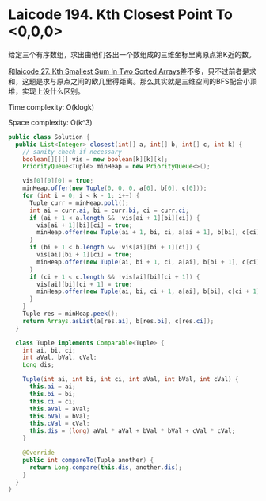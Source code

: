 # Laicode 194. Kth Closest Point To <0,0,0>

给定三个有序数组，求出由他们各出一个数组成的三维坐标里离原点第K近的数。

和[laicode 27. Kth Smallest Sum In Two Sorted Arrays](laicode-27-Kth-Smallest-Sum-In-Two-Sorted-Arrays.md)差不多，只不过前者是求和，这题是求与原点之间的欧几里得距离。那么其实就是三维空间的BFS配合小顶堆，实现上没什么区别。

Time complexity: O(klogk)

Space complexity: O(k^3)

```java
public class Solution {
  public List<Integer> closest(int[] a, int[] b, int[] c, int k) {
    // sanity check if necessary
    boolean[][][] vis = new boolean[k][k][k];
    PriorityQueue<Tuple> minHeap = new PriorityQueue<>();

    vis[0][0][0] = true;
    minHeap.offer(new Tuple(0, 0, 0, a[0], b[0], c[0]));
    for (int i = 0; i < k - 1; i++) {
      Tuple curr = minHeap.poll();
      int ai = curr.ai, bi = curr.bi, ci = curr.ci;
      if (ai + 1 < a.length && !vis[ai + 1][bi][ci]) {
        vis[ai + 1][bi][ci] = true;
        minHeap.offer(new Tuple(ai + 1, bi, ci, a[ai + 1], b[bi], c[ci]));
      }
      if (bi + 1 < b.length && !vis[ai][bi + 1][ci]) {
        vis[ai][bi + 1][ci] = true;
        minHeap.offer(new Tuple(ai, bi + 1, ci, a[ai], b[bi + 1], c[ci]));
      }
      if (ci + 1 < c.length && !vis[ai][bi][ci + 1]) {
        vis[ai][bi][ci + 1] = true;
        minHeap.offer(new Tuple(ai, bi, ci + 1, a[ai], b[bi], c[ci + 1]));
      }
    }
    Tuple res = minHeap.peek();
    return Arrays.asList(a[res.ai], b[res.bi], c[res.ci]);
  }

  class Tuple implements Comparable<Tuple> {
    int ai, bi, ci;
    int aVal, bVal, cVal;
    Long dis;

    Tuple(int ai, int bi, int ci, int aVal, int bVal, int cVal) {
      this.ai = ai;
      this.bi = bi;
      this.ci = ci;
      this.aVal = aVal;
      this.bVal = bVal;
      this.cVal = cVal;
      this.dis = (long) aVal * aVal + bVal * bVal + cVal * cVal;
    }

    @Override
    public int compareTo(Tuple another) {
      return Long.compare(this.dis, another.dis);
    }
  }
}
```